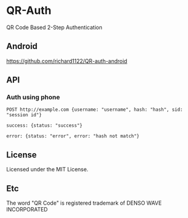 # QR-Auth

QR Code Based 2-Step Authentication

## Android

https://github.com/richard1122/QR-auth-android

## API

### Auth using phone

```
POST http://example.com {username: "username", hash: "hash", sid: "session id"}
```
```
success: {status: "success"}
```
```
error: {status: "error", error: "hash not match"}
```

## License

Licensed under the MIT License.

## Etc

The word "QR Code" is registered trademark of DENSO WAVE INCORPORATED
